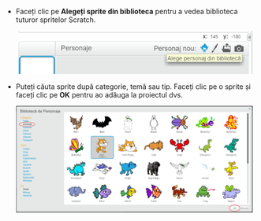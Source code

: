 + Faceți clic pe **Alegeți sprite din biblioteca** pentru a vedea biblioteca tuturor spritelor Scratch.
    
    ![captură de ecran](images/sprite-library.png)

+ Puteți căuta sprite după categorie, temă sau tip. Faceți clic pe o sprite și faceți clic pe **OK** pentru ao adăuga la proiectul dvs.
    
    ![captură de ecran](images/sprite-choose.png)